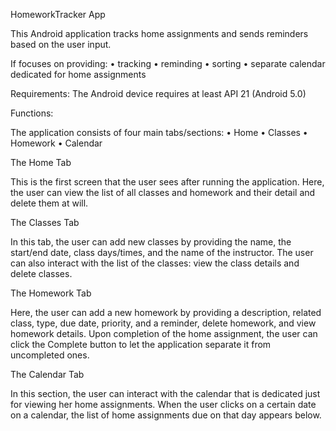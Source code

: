 HomeworkTracker App

This Android application tracks home assignments and sends reminders based on the user input. 

If focuses on providing:
• tracking
• reminding
• sorting
• separate calendar dedicated for home assignments

Requirements:
The Android device requires at least API 21 (Android 5.0)

Functions:

The application consists of four main tabs/sections: 
• Home
• Classes
• Homework
• Calendar

The Home Tab

This is the first screen that the user sees after running the application. Here, the user can
view the list of all classes and homework and their detail and delete them at will. 

The Classes Tab

In this tab, the user can add new classes by providing the name, the start/end date, class 
days/times, and the name of the instructor. The user can also interact with the list of the 
classes: view the class details and delete classes. 

The Homework Tab

Here, the user can add a new homework by providing a description, related class, type, due date, 
priority, and a reminder, delete homework, and view homework details. Upon completion of the 
home assignment, the user can click the Complete button to let the application separate it from 
uncompleted ones. 

The Calendar Tab

In this section, the user can interact with the calendar that is dedicated just for viewing her 
home assignments. When the user clicks on a certain date on a calendar, the list of home
assignments due on that day appears below. 
